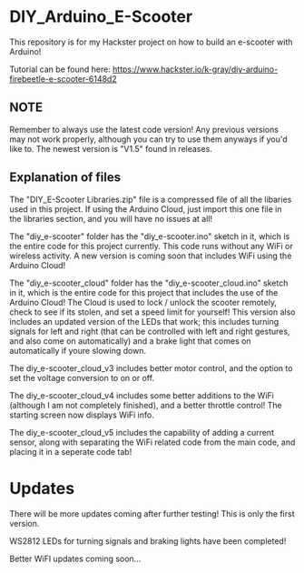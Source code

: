 # DIY_Arduino_E-Scooter
This repository is for my Hackster project on how to build an e-scooter with Arduino!

Tutorial can be found here:
https://www.hackster.io/k-gray/diy-arduino-firebeetle-e-scooter-6148d2

## NOTE

Remember to always use the latest code version!  Any previous versions may not work properly, although you can try to use them anyways if you'd like to.  The newest version is "V1.5" found in releases.

## Explanation of files

The "DIY_E-Scooter Libraries.zip" file is a compressed file of all the libaries used in this project.  If using the Arduino Cloud, just import this one file in the libraries section, and you will have no issues at all!

The "diy_e-scooter" folder has the "diy_e-scooter.ino" sketch in it, which is the entire code for this project currently.  This code runs without any WiFi or wireless activity.  A new version is coming soon that includes WiFi using the Arduino Cloud!

The "diy_e-scooter_cloud" folder has the "diy_e-scooter_cloud.ino" sketch in it, which is the entire code for this project that includes the use of the Arduino Cloud!  The Cloud is used to lock / unlock the scooter remotely, check to see if its stolen, and set a speed limit for yourself!  This version also includes an updated version of the LEDs that work; this includes turning signals for left and right (that can be controlled with left and right gestures, and also come on automatically) and a brake light that comes on automatically if youre slowing down.

The diy_e-scooter_cloud_v3 includes better motor control, and the option to set the voltage conversion to on or off.

The diy_e-scooter_cloud_v4 includes some better additions to the WiFi (although I am not completely finished), and a better throttle control!  The starting screen now displays WiFi info.

The diy_e-scooter_cloud_v5 includes the capability of adding a current sensor, along with separating the WiFi related code from the main code, and placing it in a seperate code tab!

# Updates
There will be more updates coming after further testing!  This is only the first version.

WS2812 LEDs for turning signals and braking lights have been completed!

Better WiFI updates coming soon...
